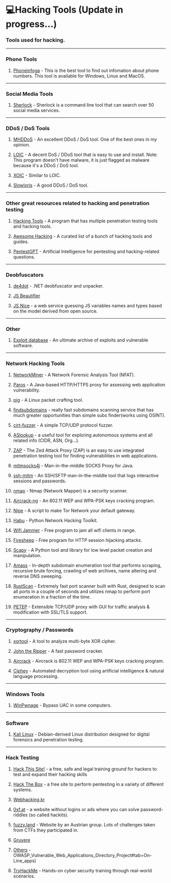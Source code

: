 # 💻Hacking Tools (Update in progress...)
### Tools used for hacking.

***

### Phone Tools

1. [Phoneinfoga](https://sundowndev.github.io/phoneinfoga) - This is the best tool to find out infomation about phone numbers. This tool is available for Windows, Linux and MacOS.

***

### Social Media Tools

1. [Sherlock](https://github.com/sherlock-project/sherlock) - Sherlock is a command line tool that can search over 50 social media services.

***

### DDoS / DoS Tools

1. [MHDDoS](https://github.com/MatrixTM/MHDDoS) - An excellent DDoS / DoS tool. One of the best ones in my opinion.

2. [LOIC](https://sourceforge.net/projects/loic/) - A decent DoS / DDoS tool that is easy to use and install. Note: This program doesn't have malware, it is just flagged as malware because it's a DDoS / DoS tool.

3. [XOIC](https://appnee.com/xoic/) - Similar to LOIC.

4. [Slowloris](https://github.com/gkbrk/slowloris) - A good DDoS / DoS tool.

***

### Other great resources related to hacking and penetration testing

1. [Hacking Tools](https://github.com/Z4nzu/hackingtool) - A program that has multiple penetration testing tools and hacking tools.

2. [Awesome Hacking](https://github.com/carpedm20/awesome-hacking) -  A curated list of a bunch of hacking tools and guides.

3. [PentestGPT](https://pentestgpt.ai/login) - Artificial Intelligence for pentesting and hacking-related questions.

***

### Deobfuscators

1. [de4dot](https://github.com/0xd4d/de4dot) - .NET deobfuscator and unpacker.

2. [JS Beautifier](https://github.com/beautify-web/js-beautify)

3. [JS Nice](http://jsnice.org/) - a web service guessing JS variables names and types based on the model derived from open source.

***

### Other

1. [Exploit database](https://www.exploit-db.com/) - An ultimate archive of exploits and vulnerable software.

***

### Network Hacking Tools 


 1. [NetworkMiner](http://www.netresec.com/?page=NetworkMiner) - A Network Forensic Analysis Tool (NFAT).

 2. [Paros](http://sourceforge.net/projects/paros/) - A Java-based HTTP/HTTPS proxy for assessing web application vulnerability.

 3. [pig](https://github.com/rafael-santiago/pig) - A Linux packet crafting tool.

 4. [findsubdomains](https://findsubdomains.com) - really fast subdomains scanning service that has much greater opportunities than simple subs finder(works using OSINT).

 5. [cirt-fuzzer](http://www.cirt.dk/) - A simple TCP/UDP protocol fuzzer.

 6. [ASlookup](https://aslookup.com/) - a useful tool for exploring autonomous systems and all related info (CIDR, ASN, Org...).

 7. [ZAP](https://www.owasp.org/index.php/OWASP_Zed_Attack_Proxy_Project) - The Zed Attack Proxy (ZAP) is an easy to use integrated penetration testing tool for finding vulnerabilities in web applications.

 8. [mitmsocks4j](https://github.com/Akdeniz/mitmsocks4j) - Man-in-the-middle SOCKS Proxy for Java.

 9. [ssh-mitm](https://github.com/jtesta/ssh-mitm) - An SSH/SFTP man-in-the-middle tool that logs interactive sessions and passwords.

 10. [nmap](https://nmap.org/) - Nmap (Network Mapper) is a security scanner.

 11. [Aircrack-ng](http://www.aircrack-ng.org/) - An 802.11 WEP and WPA-PSK keys cracking program.

 12. [Nipe](https://github.com/GouveaHeitor/nipe) - A script to make Tor Network your default gateway.

13. [Habu](https://github.com/portantier/habu) - Python Network Hacking Toolkit.

14. [Wifi Jammer](https://n0where.net/wifijammer/) - Free program to jam all wifi clients in range.

15. [Firesheep](https://codebutler.github.io/firesheep/) - Free program for HTTP session hijacking attacks.

16. [Scapy](https://github.com/secdev/awesome-scapy) - A Python tool and library for low level packet creation and manipulation.

17. [Amass](https://github.com/OWASP/Amass) - In-depth subdomain enumeration tool that performs scraping, recursive brute forcing, crawling of web archives, name altering and reverse DNS sweeping.

18. [RustScan](https://github.com/rustscan/rustscan) - Extremely fast port scanner built with Rust, designed to scan all ports in a couple of seconds and utilizes nmap to perform port enumeration in a fraction of the time.

19. [PETEP](https://github.com/Warxim/petep) - Extensible TCP/UDP proxy with GUI for traffic analysis & modification with SSL/TLS support.

***

### Cryptography / Passwords

1. [xortool](https://github.com/hellman/xortool) - A tool to analyze multi-byte XOR cipher.

2. [John the Ripper](http://www.openwall.com/john/) - A fast password cracker.

3. [Aircrack](http://www.aircrack-ng.org/) - Aircrack is 802.11 WEP and WPA-PSK keys cracking program.

4. [Ciphey](https://github.com/ciphey/ciphey) - Automated decryption tool using artificial intelligence & natural language processing.

***

### Windows Tools

1. [WinPwnage](https://github.com/rootm0s/WinPwnage) - Bypass UAC in some computers.

***

### Software

1. [Kali Linux](https://www.kali.org/) - Debian-derived Linux distribution designed for digital forensics and penetration testing.

***

### Hack Testing
 
 1. [Hack This Site!](https://www.hackthissite.org/) - a free, safe and legal training ground for hackers to test and expand their hacking skills

2. [Hack The Box](https://www.hackthebox.eu) - a free site to perform pentesting in a variety of different systems.

3. [Webhacking.kr](http://webhacking.kr/)

4. [0xf.at](https://0xf.at/) - a website without logins or ads where you can solve password-riddles (so called hackits).

5. [fuzzy.land](https://fuzzy.land/) - Website by an Austrian group. Lots of challenges taken from CTFs they participated in.

6. [Gruyere](https://google-gruyere.appspot.com/)

7. [Others](https://www.owasp.org/index.php) - OWASP_Vulnerable_Web_Applications_Directory_Project#tab=On-Line_apps)

8. [TryHackMe](https://tryhackme.com/) - Hands-on cyber security training through real-world scenarios.
